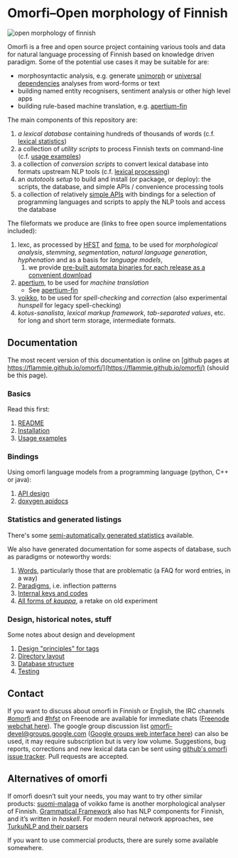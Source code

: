 # Omorfi–Open morphology of Finnish

![open morphology of finnish](https://flammie.github.io/omorfi/omorfi.png)

Omorfi is a free and open source project containing various tools and data for
natural language processing of Finnish based on knowledge driven paradigm.
Some of the potential use cases it may be suitable for are:

* morphosyntactic analysis, e.g. generate [unimorph](//unimorph.github.io) or
  [universal dependencies](//universaldependencies.org) analyses from word-forms
  or text
* building named entity recognisers, sentiment analysis or other high level
  apps
* building rule-based machine translation, e.g.
  [apertium-fin](//github.com/apertium/apertium-fin)

The main components of this repository are:

1. _a lexical database_ containing hundreds of thousands of words (c.f.
   [lexical statistics](statistics.html))
1. a collection of _utility scripts_ to process Finnish texts on command-line
   (c.f. [usage examples](usage.html))
1. a collection of _conversion scripts_ to convert lexical database into formats
   upstream NLP tools (c.f. [lexical processing](database-processing))
1. an _autotools setup_ to build and install (or package, or deploy): the
   scripts, the database, and simple APIs / convenience processing tools
1. a collection of relatively [simple APIs](apis/html/) with bindings for a
   selection of programming languages and scripts to apply the NLP tools and
   access the database

The fileformats we produce are (links to free open source implementations
included):

1. lexc, as processed by [HFST](//hfst.sf.net) and
   [foma](//code.google.com/p/foma), to be used for *morphological analysis*,
   *stemming*, *segmentation*, *natural language generation*, *hyphenation* and
   as a basis for *language models*,
   1. we provide [pre-built automata binaries for each release as a convenient
   download](https://github.com/flammie/omorfi/releases)
2. [apertium](//sf.net/p/apertium), to be used for *machine translation*
    * See [apertium-fin](//github.com/apertium/apertium-fin)
3. [voikko](//voikko.puimula.org), to be used for *spell-checking* and
   *correction* (also experimental _hunspell_ for legacy spell-checking)
4. _kotus-sanalista_, _lexical markup framework_, _tab-separated values_, etc.
   for long and short term storage, intermediate formats.

## Documentation

The most recent version of this documentation is online on [github pages at
https://flammie.github.io/omorfi/](https://flammie.github.io/omorfi/) (should be
this page).

### Basics

Read this first:

1. [README](README.html)
1. [Installation](install.html)
1. [Usage examples](usage.html)

### Bindings

Using omorfi language models from a programming language (python, C++ or java):

1. [API design](API-design.html)
1. [doxygen apidocs](apis/html/)

### Statistics and generated listings

There's some [semi-automatically generated statistics](statistics.html)
available.

We also have generated documentation for some aspects of database, such as
paradigms or noteworthy words:

1. [Words](lexemes.html), particularly those that are problematic (a FAQ for
   word entries, in a way)
1. [Paradigms](paradigms.html), i.e. inflection patterns
1. [Internal keys and codes](stuff.html)
1. [All forms of *kauppa*](genkau3.html), a retake on old experiment

### Design, historical notes, stuff

Some notes about design and development

1. [Design "principles" for tags](tagging-possibilities.html)
1. [Directory layout](directory-layout.html)
1. [Database structure](database-processing.html)
1. [Testing](regression-testing.html)

## Contact

If you want to discuss about omorfi in Finnish or English, the IRC channels
[#omorfi](irc://Freenode/#omorfi) and [#hfst](irc://Freenode/#hfst) on Freenode
are available for immediate chats ([Freenode webchat
here](https://webchat.freenode.net/)). The google group discussion list
omorfi-devel@groups.google.com ([Google groups web interface
here](https://groups.google.com/forum/#!forum/omorfi-devel)) can also be used,
it may require subscription but is very low volume. Suggestions, bug reports,
corrections and new lexical data can be sent using [github's omorfi issue
tracker](//github.com/flammie/omorfi/issues). Pull requests are accepted.

## Alternatives of omorfi

If omorfi doesn’t suit your needs, you may want to try other similar products:
[suomi-malaga](http://voikko.puimula.org) of voikko fame is another
morphological analyser of Finnish. [Grammatical
Framework](http://www.grammaticalframework.org/) also has NLP components for
Finnish, and it’s written in _haskell_.
For modern neural network approaches, see [TurkuNLP and their
parsers](https://turkunlp.org/finnish_nlp.html#parser)

If you want to use commercial products, there are surely some available
somewhere.

<!-- vim: set ft=markdown -->
